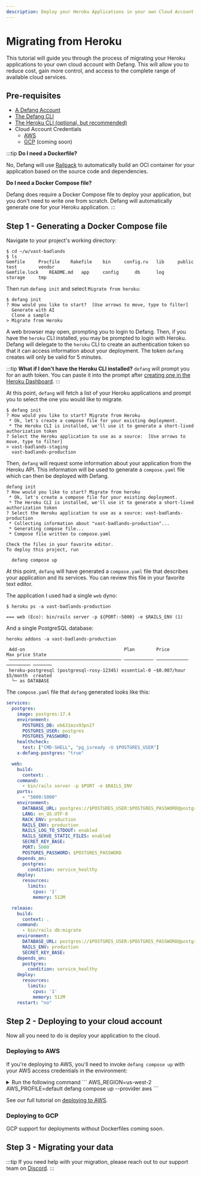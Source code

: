 ```yaml
---
description: Deploy your Heroku Applications in your own Cloud Account with Defang
---
```


# Migrating from Heroku

This tutorial will guide you through the process of migrating your Heroku applications to your own cloud account with Defang. This will allow you to reduce cost, gain more control, and access to the complete range of available cloud services.

## Pre-requisites
* [A Defang Account](/docs/concepts/authentication)
* [The Defang CLI](/docs/getting-started#install-the-defang-cli)
* [The Heroku CLI (optional, but recommended)](https://devcenter.heroku.com/articles/heroku-cli#install-the-heroku-cli)
* Cloud Account Credentials
  * [AWS](https://docs.aws.amazon.com/cli/latest/userguide/cli-chap-authentication.html)
  * [GCP](https://cloud.google.com/docs/authentication/set-up-adc-local-dev-environment) (coming soon)

:::tip
**Do I need a Dockerfile?**

No, Defang will use [Railpack](https://railpack.com/) to automatically build an OCI container for your application based on the source code and dependencies.

**Do I need a Docker Compose file?**

Defang does require a Docker Compose file to deploy your application, but you don't need to write one from scratch. Defang will automatically generate one for your Heroku application.
:::

## Step 1 - Generating a Docker Compose file

Navigate to your project's working directory:

```
$ cd ~/w/vast-badlands
$ ls
Gemfile		Procfile	Rakefile	bin		config.ru	lib		public		test		vendor
Gemfile.lock	README.md	app		config		db		log		storage		tmp
```

Then run `defang init` and select `Migrate from heroku`:
```
$ defang init
? How would you like to start?  [Use arrows to move, type to filter]
  Generate with AI
  Clone a sample
> Migrate from Heroku
```

A web browser may open, prompting you to login to Defang. Then, if you have the `heroku` CLI installed, you may be prompted to login with Heroku. Defang will delegate to the `heroku` CLI to create an authentication token so that it can access information about your deployment. The token `defang` creates will only be valid for 5 minutes.

:::tip
**What if I don't have the Heroku CLI installed?**
`defang` will prompt you for an auth token. You can paste it into the prompt after [creating one in the Heroku Dashboard](https://dashboard.heroku.com/account/applications/authorizations/new).
:::

At this point, `defang` will fetch a list of your Heroku applications and prompt you to select the one you would like to migrate.

```
$ defang init
? How would you like to start? Migrate from Heroku
 * Ok, let's create a compose file for your existing deployment.
 * The Heroku CLI is installed, we'll use it to generate a short-lived authorization token
? Select the Heroku application to use as a source:  [Use arrows to move, type to filter]
> vast-badlands-staging
  vast-badlands-production
```

Then, `defang` will request some information about your application from the Heroku API. This information will be used to generate a `compose.yaml` file which can then be deployed with Defang.

```
defang init
? How would you like to start? Migrate from heroku
 * Ok, let's create a compose file for your existing deployment.
 * The Heroku CLI is installed, we'll use it to generate a short-lived authorization token
? Select the Heroku application to use as a source: vast-badlands-production
 * Collecting information about "vast-badlands-production"...
 * Generating compose file...
 * Compose file written to compose.yaml

Check the files in your favorite editor.
To deploy this project, run

  defang compose up
```

At this point, `defang` will have generated a `compose.yaml` file that describes your application and its services. You can review this file in your favorite text editor.

The application I used had a single `web` dyno:
```
$ heroku ps -a vast-badlands-production

=== web (Eco): bin/rails server -p ${PORT:-5000} -e $RAILS_ENV (1)
```

And a single PostgreSQL database:
```
heroku addons -a vast-badlands-production

 Add-on                                     Plan        Price        Max price State
 ────────────────────────────────────────── ─────────── ──────────── ───────── ───────
 heroku-postgresql (postgresql-rosy-12345) essential-0 ~$0.007/hour $5/month  created
  └─ as DATABASE
```

The `compose.yaml` file that `defang` generated looks like this:

```yaml
services:
  postgres:
    image: postgres:17.4
    environment:
      POSTGRES_DB: eb631mzx93pn27
      POSTGRES_USER: postgres
      POSTGRES_PASSWORD:
    healthcheck:
      test: ["CMD-SHELL", "pg_isready -U $POSTGRES_USER"]
    x-defang-postgres: "true"

  web:
    build:
      context: .
    command:
      - bin/rails server -p $PORT -e $RAILS_ENV
    ports:
      - "5000:5000"
    environment:
      DATABASE_URL: postgres://$POSTGRES_USER:$POSTGRES_PASSWORD@postgres:5432/$POSTGRES_DB
      LANG: en_US.UTF-8
      RACK_ENV: production
      RAILS_ENV: production
      RAILS_LOG_TO_STDOUT: enabled
      RAILS_SERVE_STATIC_FILES: enabled
      SECRET_KEY_BASE:
      PORT: 5000
      POSTGRES_PASSWORD: $POSTGRES_PASSWORD
    depends_on:
      postgres:
        condition: service_healthy
    deploy:
      resources:
        limits:
          cpus: '1'
          memory: 512M

  release:
    build:
      context: .
    command:
      - bin/rails db:migrate
    environment:
      DATABASE_URL: postgres://$POSTGRES_USER:$POSTGRES_PASSWORD@postgres:5432/$POSTGRES_DB
      RAILS_ENV: production
      SECRET_KEY_BASE:
    depends_on:
      postgres:
        condition: service_healthy
    deploy:
      resources:
        limits:
          cpus: '1'
          memory: 512M
    restart: "no"
```

## Step 2 - Deploying to your cloud account

Now all you need to do is deploy your application to the cloud.

### Deploying to AWS

If you're deploying to AWS, you'll need to invoke `defang compose up` with your AWS access credentials in the environment:

<details>
<summary>
Run the following command
```
AWS_REGION=us-west-2 AWS_PROFILE=default defang compose up --provider aws
```
</summary>

```
 * Using Defang Playground provider from stored preference
 ! Defang cannot monitor status of the following managed service(s): [postgres].
   To check if the managed service is up, check the status of the service which depends on it.
 * Packaging the project files for release at /Users/defang/w/vast-badlands
 * Uploading the project files for release
 * Packaging the project files for web at /Users/defang/w/vast-badlands
 * Uploading the project files for web
 * Monitor your services' status in the defang portal
   - https://portal.defang.io/service/postgres
   - https://portal.defang.io/service/release
   - https://portal.defang.io/service/web
 * Tailing logs for deployment ID qhjwfbi6p1re ; press Ctrl+C to detach:
2025-08-28T14:46:14.632-07:00 cd Update started for stack defang-prod1
2025-08-28T14:46:17.801-07:00 cd  ** Updating service "postgres"
2025-08-28T14:46:17.869-07:00 cd  ** Building image for "release"...
2025-08-28T14:46:17.931-07:00 cd  ** Building image for "web"...
2025-08-28T14:46:17.946-07:00 cd  ** Updating service "web"
2025-08-28T14:46:20.003-07:00 cd  ** Updated service "postgres" to revision 1
2025-08-28T14:47:00.757-07:00 postgres The files belonging to this database system will be owned by user "postgres".
2025-08-28T14:47:00.757-07:00 postgres This user must also own the server process.
2025-08-28T14:47:00.758-07:00 postgres The database cluster will be initialized with locale "en_US.utf8".
2025-08-28T14:47:00.758-07:00 postgres The default database encoding has accordingly been set to "UTF8".
2025-08-28T14:47:00.758-07:00 postgres The default text search configuration will be set to "english".
2025-08-28T14:47:00.758-07:00 postgres Data page checksums are disabled.
2025-08-28T14:47:00.758-07:00 postgres fixing permissions on existing directory /var/lib/postgresql/data ... ok
2025-08-28T14:47:00.758-07:00 postgres creating subdirectories ... ok
2025-08-28T14:47:00.758-07:00 postgres selecting dynamic shared memory implementation ... posix
2025-08-28T14:47:00.829-07:00 postgres selecting default "max_connections" ... 100
2025-08-28T14:47:00.924-07:00 postgres selecting default "shared_buffers" ... 128MB
2025-08-28T14:47:00.940-07:00 postgres selecting default time zone ... Etc/UTC
2025-08-28T14:47:00.941-07:00 postgres creating configuration files ... ok
2025-08-28T14:47:01.723-07:00 postgres running bootstrap script ... ok
2025-08-28T14:47:03.232-07:00 postgres performing post-bootstrap initialization ... ok
2025-08-28T14:47:03.368-07:00 postgres initdb: hint: You can change this by editing pg_hba.conf or using the option -A, or --auth-local and --auth-host, the next time you run initdb.
2025-08-28T14:47:03.368-07:00 postgres syncing data to disk ... ok
2025-08-28T14:47:03.368-07:00 postgres Success. You can now start the database server using:
2025-08-28T14:47:03.368-07:00 postgres     pg_ctl -D /var/lib/postgresql/data -l logfile start
2025-08-28T14:47:03.530-07:00 postgres waiting for server to start....2025-08-28 21:47:03.530 UTC [48] LOG:  starting PostgreSQL 17.4 (Debian 17.4-1.pgdg120+2) on x86_64-pc-linux-gnu, compiled by gcc (Debian 12.2.0-14) 12.2.0, 64-bit
2025-08-28T14:47:03.533-07:00 postgres 2025-08-28 21:47:03.533 UTC [48] LOG:  listening on Unix socket "/var/run/postgresql/.s.PGSQL.5432"
2025-08-28T14:47:03.544-07:00 postgres 2025-08-28 21:47:03.544 UTC [51] LOG:  database system was shut down at 2025-08-28 21:47:03 UTC
2025-08-28T14:47:03.550-07:00 postgres 2025-08-28 21:47:03.550 UTC [48] LOG:  database system is ready to accept connections
2025-08-28T14:47:03.639-07:00 postgres  done
2025-08-28T14:47:03.639-07:00 postgres server started
2025-08-28T14:47:04.033-07:00 postgres CREATE DATABASE
2025-08-28T14:47:04.034-07:00 postgres /usr/local/bin/docker-entrypoint.sh: ignoring /docker-entrypoint-initdb.d/*
2025-08-28T14:47:04.035-07:00 postgres waiting for server to shut down....2025-08-28 21:47:04.035 UTC [48] LOG:  received fast shutdown request
2025-08-28T14:47:04.039-07:00 postgres 2025-08-28 21:47:04.039 UTC [48] LOG:  aborting any active transactions
2025-08-28T14:47:04.040-07:00 postgres 2025-08-28 21:47:04.040 UTC [48] LOG:  background worker "logical replication launcher" (PID 54) exited with exit code 1
2025-08-28T14:47:04.043-07:00 postgres 2025-08-28 21:47:04.042 UTC [49] LOG:  shutting down
2025-08-28T14:47:04.045-07:00 postgres 2025-08-28 21:47:04.045 UTC [49] LOG:  checkpoint starting: shutdown immediate
2025-08-28T14:47:04.158-07:00 postgres 2025-08-28 21:47:04.158 UTC [49] LOG:  checkpoint complete: wrote 921 buffers (5.6%); 0 WAL file(s) added, 0 removed, 0 recycled; write=0.097 s, sync=0.008 s, total=0.116 s; sync files=301, longest=0.003 s, average=0.001 s; distance=4238 kB, estimate=4238 kB; lsn=0/1908990, redo lsn=0/1908990
2025-08-28T14:47:04.164-07:00 postgres 2025-08-28 21:47:04.164 UTC [48] LOG:  database system is shut down
2025-08-28T14:47:03.368-07:00 postgres initdb: warning: enabling "trust" authentication for local connections
2025-08-28T14:47:04.235-07:00 postgres  done
2025-08-28T14:47:04.235-07:00 postgres server stopped
2025-08-28T14:47:04.238-07:00 postgres PostgreSQL init process complete; ready for start up.
2025-08-28T14:47:04.269-07:00 postgres 2025-08-28 21:47:04.269 UTC [1] LOG:  starting PostgreSQL 17.4 (Debian 17.4-1.pgdg120+2) on x86_64-pc-linux-gnu, compiled by gcc (Debian 12.2.0-14) 12.2.0, 64-bit
2025-08-28T14:47:04.323-07:00 postgres 2025-08-28 21:47:04.323 UTC [1] LOG:  listening on IPv4 address "0.0.0.0", port 5432
2025-08-28T14:47:04.324-07:00 postgres 2025-08-28 21:47:04.323 UTC [1] LOG:  listening on IPv6 address "::", port 5432
2025-08-28T14:47:04.329-07:00 postgres 2025-08-28 21:47:04.329 UTC [1] LOG:  listening on Unix socket "/var/run/postgresql/.s.PGSQL.5432"
2025-08-28T14:47:04.338-07:00 postgres 2025-08-28 21:47:04.338 UTC [64] LOG:  database system was shut down at 2025-08-28 21:47:04 UTC
2025-08-28T14:47:04.345-07:00 postgres 2025-08-28 21:47:04.345 UTC [1] LOG:  database system is ready to accept connections
2025-08-28T14:51:54.551-07:00 cd  ** Build succeeded for "web"
2025-08-28T14:51:56.626-07:00 cd  ** Build succeeded for "release"
2025-08-28T14:52:04.407-07:00 postgres 2025-08-28 21:52:04.407 UTC [62] LOG:  checkpoint starting: time
2025-08-28T14:52:06.028-07:00 postgres 2025-08-28 21:52:06.027 UTC [62] LOG:  checkpoint complete: wrote 19 buffers (0.1%); 0 WAL file(s) added, 0 removed, 0 recycled; write=1.609 s, sync=0.004 s, total=1.621 s; sync files=11, longest=0.003 s, average=0.001 s; distance=28 kB, estimate=28 kB; lsn=0/190FA40, redo lsn=0/190F9E8
2025-08-28T14:52:32.418-07:00 release I, [2025-08-28T21:52:32.392682 #1]  INFO -- : Migrating to CreateMembers (20240416182733)
2025-08-28T14:52:32.418-07:00 release == 20240416182733 CreateMembers: migrating ====================================
2025-08-28T14:52:32.418-07:00 release -- create_table(:members)
2025-08-28T14:52:32.418-07:00 release    -> 0.0029s
2025-08-28T14:52:32.418-07:00 release == 20240416182733 CreateMembers: migrated (0.0030s) ===========================
2025-08-28T14:52:32.418-07:00 release I, [2025-08-28T21:52:32.400192 #1]  INFO -- : Migrating to DeviseCreateUsers (20240417165503)
2025-08-28T14:52:32.418-07:00 release == 20240417165503 DeviseCreateUsers: migrating ================================
2025-08-28T14:52:32.418-07:00 release -- create_table(:users)
2025-08-28T14:52:32.418-07:00 release    -> 0.0039s
2025-08-28T14:52:32.418-07:00 release -- add_index(:users, :email, {:unique=>true})
2025-08-28T14:52:32.418-07:00 release    -> 0.0013s
2025-08-28T14:52:32.418-07:00 release -- add_index(:users, :reset_password_token, {:unique=>true})
2025-08-28T14:52:32.418-07:00 release    -> 0.0008s
2025-08-28T14:52:32.418-07:00 release == 20240417165503 DeviseCreateUsers: migrated (0.0062s) =======================
2025-08-28T14:52:32.418-07:00 release I, [2025-08-28T21:52:32.409275 #1]  INFO -- : Migrating to AddUserIdToMembers (20240417202202)
2025-08-28T14:52:32.418-07:00 release == 20240417202202 AddUserIdToMembers: migrating ===============================
2025-08-28T14:52:32.418-07:00 release -- add_column(:members, :user_id, :integer)
2025-08-28T14:52:32.418-07:00 release    -> 0.0012s
2025-08-28T14:52:32.418-07:00 release -- add_index(:members, :user_id)
2025-08-28T14:52:32.418-07:00 release    -> 0.0009s
2025-08-28T14:52:32.418-07:00 release == 20240417202202 AddUserIdToMembers: migrated (0.0022s) ======================
2025-08-28T14:52:45.061-07:00 cd  ** Updated service "web" to revision 1
2025-08-28T14:52:49.353-07:00 cd Update succeeded in 6m34.758057781s ; provisioning...
2025-08-28T14:53:32.118-07:00 web => Booting Puma
2025-08-28T14:53:32.119-07:00 web => Rails 7.1.3.2 application starting in production
2025-08-28T14:53:32.119-07:00 web => Run `bin/rails server --help` for more startup options
2025-08-28T14:53:34.228-07:00 web Puma starting in single mode...
2025-08-28T14:53:34.228-07:00 web * Puma version: 6.4.2 (ruby 3.3.4-p94) ("The Eagle of Durango")
2025-08-28T14:53:34.228-07:00 web *  Min threads: 5
2025-08-28T14:53:34.228-07:00 web *  Max threads: 5
2025-08-28T14:53:34.228-07:00 web *  Environment: production
2025-08-28T14:53:34.228-07:00 web *          PID: 1
2025-08-28T14:53:34.230-07:00 web * Listening on http://0.0.0.0:5000
2025-08-28T14:53:34.232-07:00 web Use Ctrl-C to stop
```
</details>

See our full tutorial on [deploying to AWS](/docs/tutorials/deploy-to-aws).

### Deploying to GCP

GCP support for deployments without Dockerfiles coming soon.

## Step 3 - Migrating your data

:::tip
If you need help with your migration, please reach out to our support team on [Discord](https://s.defang.io/discord).
:::
